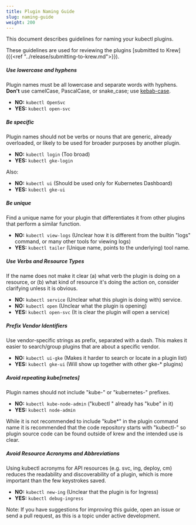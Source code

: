 ```yaml
---
title: Plugin Naming Guide
slug: naming-guide
weight: 200
---
```


This document describes guidelines for naming your kubectl plugins.

These guidelines are used for reviewing the plugins [submitted to Krew]({{<ref
"../release/submitting-to-krew.md">}}).

##### _Use lowercase and hyphens_

Plugin names must be all lowercase and separate words with hyphens.
**Don't** use camelCase, PascalCase, or snake_case; use
[kebab-case](http://wiki.c2.com/?KebabCase).

- **NO:** `kubectl OpenSvc`
- **YES:** `kubectl open-svc`

##### _Be specific_

Plugin names should not be verbs or nouns that are generic, already overloaded, or
likely to be used for broader purposes by another plugin.

- **NO:** `kubectl login` (Too broad)
- **YES:** `kubectl gke-login`

Also:

- **NO:** `kubectl ui` (Should be used only for Kubernetes Dashboard)
- **YES:** `kubectl gke-ui`

##### _Be unique_

Find a unique name for your plugin that differentiates it from other
plugins that perform a similar function.

- **NO:** `kubectl view-logs` (Unclear how it is different from the builtin
  "logs" command, or many other tools for viewing logs)
- **YES:** `kubectl tailer` (Unique name, points to the underlying)
  tool name.

##### _Use Verbs and Resource Types_

If the name does not make it clear (a) what verb the plugin is doing on a
resource, or (b) what kind of resource it's doing the action on, consider
clarifying unless it is obvious.

- **NO:** `kubectl service` (Unclear what this plugin is doing with)
  service.
- **NO:** `kubectl open` (Unclear what the plugin is opening)
- **YES:** `kubectl open-svc` (It is clear the plugin will open a service)

##### _Prefix Vendor Identifiers_

Use vendor-specific strings as prefix, separated with a dash. This makes it
easier to search/group plugins that are about a specific vendor.

- **NO:** `kubectl ui-gke` (Makes it harder to search or locate in a
  plugin list)
- **YES:** `kubectl gke-ui` (Will show up together with other gke-* plugins)

##### _Avoid repeating kube[rnetes]_

Plugin names should not include "kube-" or "kubernetes-" prefixes.

- **NO:** `kubectl kube-node-admin` ("kubectl " already has "kube" in it)
- **YES:** `kubectl node-admin`
  
While it is not recommended to include "kube*" in the plugin command name it
is recommended that the code repository starts with "kubectl-" so plugin
source code can be found outside of krew and the intended use is clear.

##### _Avoid Resource Acronyms and Abbreviations_

Using kubectl acronyms for API resources (e.g. svc, ing, deploy, cm) reduces
the readability and discoverability of a plugin, which is more important
than the few keystrokes saved.

- **NO:** `kubectl new-ing` (Unclear that the plugin is for Ingress)
- **YES:** `kubectl debug-ingress`

Note: If you have suggestions for improving this guide, open an issue or send a
pull request, as this is a topic under active development.
